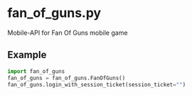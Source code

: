 # fan_of_guns.py
Mobile-API for Fan Of Guns mobile game

## Example
```python
import fan_of_guns
fan_of_guns = fan_of_guns.FanOfGuns()
fan_of_guns.login_with_session_ticket(session_ticket="")
```
